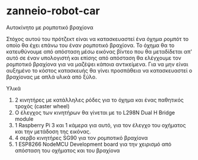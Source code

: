 # zanneio-robot-car
Αυτοκίνητο με ρομποτικό βραχίονα

Στόχος αυτού του πρότζεκτ είναι να κατασκευαστεί ένα όχημα ρομπότ το οποίο θα έχει επάνω του έναν ρομποτικό βραχίονα. Το όχημα θα το κατευθύνουμε από απόσταση μέσω εικόνας βίντεο που θα μεταδίδεται απ' αυτό σε έναν υπολογιστή και επίσης από απόσταση θα ελέγχουμε τον ρομποτικό βραχίονα για να μαζέψει κάποια αντικείμενα. 
Για να μην είναι αυξημένο το κόστος κατασκευής θα γίνει προσπάθεια να κατασκευαστεί ο βραχίονας με απλά υλικά από ξύλο.

Υλικά 
1. 2 κινητήρες με κατάλληλες ρόδες για το όχημα και ένας παθητικός τροχός (caster wheel) 
2. Ο έλεγχος των κινητήρων θα γίνεται με το L298N Dual Η Bridge module
3. 1 Raspberry Pi 3 και 1 κάμερα για αυτό, για τον έλεγχο του οχήματος και την μετάδοση της εικόνας.
4. 4 σερβο κινητήρες SG90 για τον ρομποτικό βραχίονα
5. 1  ESP8266 NodeMCU Development board για την χειρισμό από απόσταση του οχήματος και του βραχίονα 
